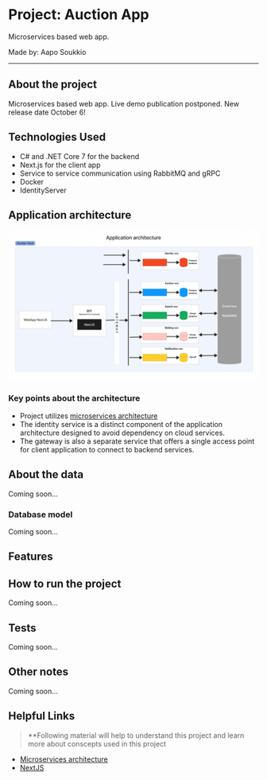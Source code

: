 # Project: Auction App 

Microservices based web app. 

Made by: Aapo Soukkio

***


## About the project 
Microservices based web app. 
Live demo publication postponed. New release date October 6!


## Technologies Used

- C# and .NET Core 7 for the backend
- Next.js for the client app
- Service to service communication using RabbitMQ and gRPC
- Docker
- IdentityServer

## Application architecture

![Alt text](img/App_Architecture.PNG)

### Key points about the architecture

- Project utilizes [microservices architecture](https://learn.microsoft.com/en-us/azure/architecture/guide/architecture-styles/microservices)
- The identity service is a distinct component of the application architecture designed to avoid dependency on cloud services.
- The gateway is also a separate service that offers a single access point for client application to connect to backend services.



## About the data

Coming soon...

### Database model 

Coming soon...

## Features

## How to run the project

Coming soon...

## Tests

Coming soon...

## Other notes

Coming soon...


## Helpful Links

> **Following material will help to understand this project and learn more about conscepts used in this project

- [Microservices architecture](https://learn.microsoft.com/en-us/azure/architecture/guide/architecture-styles/microservices)
- [NextJS](https://nextjs.org/)
